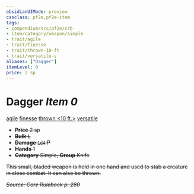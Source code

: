 ```yaml
---
obsidianUIMode: preview
cssclass: pf2e,pf2e-item
tags:
- compendium/src/pf2e/crb
- item/category/weapon/simple
- trait/agile
- trait/finesse
- trait/thrown-10-ft
- trait/versatile-s
aliases: ["Dagger"]
itemLevel: 0
price: 2 sp
---
```

# Dagger *Item 0*  
[agile](../../../rules/traits/agile.md)  [finesse](../../../rules/traits/finesse.md)  [thrown <10 ft.>](../../../rules/traits/thrown.md)  [versatile <s>](../../../rules/traits/versatile.md)  

- **Price** 2 sp
- **Bulk** L
- **Damage** `1d4` P
- **Hands** 1
- **Category** Simple; **Group** Knife 

This small, bladed weapon is held in one hand and used to stab a creature in close combat. It can also be thrown.

*Source: Core Rulebook p. 280*